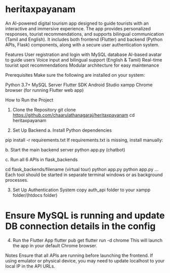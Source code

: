 # heritaxpayanam

An AI-powered digital tourism app designed to guide tourists with an interactive and immersive experience. The app provides personalized responses, tourist recommendations, and supports bilingual communication (Tamil and English). It includes both frontend (Flutter) and backend (Python APIs, Flask) components, along with a secure user authentication system.

Features
User registration and login with MySQL database
AI-based avatar to guide users
Voice input and bilingual support (English & Tamil)
Real-time tourist spot recommendations
Modular architecture for easy maintenance

Prerequisites
Make sure the following are installed on your system:

Python 3.7+
MySQL Server
Flutter SDK
Android Studio
xampp
Chrome browser (for running Flutter web app)

How to Run the Project
1. Clone the Repository
git clone https://github.com/chaarulathanagaraj/heritaxpayanam
cd heritaxpayanam

3. Set Up Backend
a. Install Python dependencies

pip install -r requirements.txt
If requirements.txt is missing, install manually:

b. Start the main backend server
python app.py (chatbot)

c. Run all 6 APIs in flask_backends

cd flask_backends/filename (virtual tour) 
python app.py
python app.py
...
Each tool should be started in separate terminal windows or as background processes.

3. Set Up Authentication System
copy auth_api folder to your xampp folder/(htdocs folder)
# Ensure MySQL is running and update DB connection details in the config

4. Run the Flutter App
flutter pub get
flutter run -d chrome
This will launch the app in your default Chrome browser.

Notes
Ensure that all APIs are running before launching the frontend.
If using emulator or physical device, you may need to update localhost to your local IP in the API URLs.

